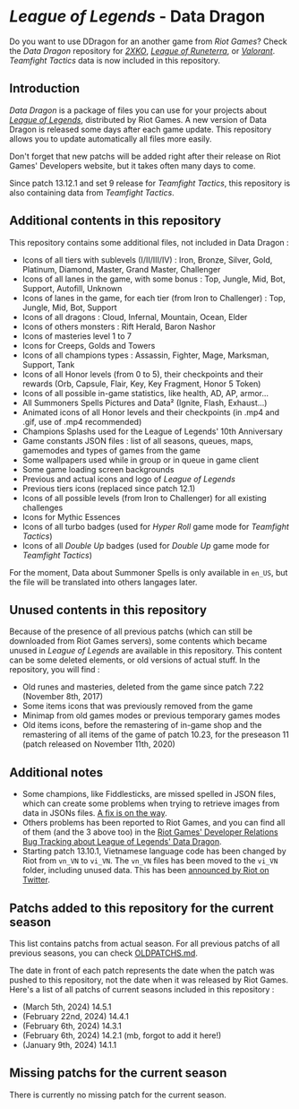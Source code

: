# _League of Legends_ - Data Dragon

Do you want to use DDragon for an another game from _Riot Games_? Check the _Data Dragon_ repository for [_2XKO_](https://github.com/InFinity54/2XKO_DDragon), [_League of Runeterra_](https://github.com/InFinity54/LoR_DDragon), or [_Valorant_](https://github.com/InFinity54/Valorant_DDragon). _Teamfight Tactics_ data is now included in this repository.

## Introduction
_Data Dragon_ is a package of files you can use for your projects about [_League of Legends_](https://www.leagueoflegends.com), distributed by Riot Games. A new version of Data Dragon is released some days after each game update. This repository allows you to update automatically all files more easily.

Don't forget that new patchs will be added right after their release on Riot Games' Developers website, but it takes often many days to come.

Since patch 13.12.1 and set 9 release for _Teamfight Tactics_, this repository is also containing data from _Teamfight Tactics_.

## Additional contents in this repository
This repository contains some additional files, not included in Data Dragon :

- Icons of all tiers with sublevels (I/II/III/IV) : Iron, Bronze, Silver, Gold, Platinum, Diamond, Master, Grand Master, Challenger
- Icons of all lanes in the game, with some bonus : Top, Jungle, Mid, Bot, Support, Autofill, Unknown
- Icons of lanes in the game, for each tier (from Iron to Challenger) : Top, Jungle, Mid, Bot, Support
- Icons of all dragons : Cloud, Infernal, Mountain, Ocean, Elder
- Icons of others monsters : Rift Herald, Baron Nashor
- Icons of masteries level 1 to 7
- Icons for Creeps, Golds and Towers
- Icons of all champions types : Assassin, Fighter, Mage, Marksman, Support, Tank
- Icons of all Honor levels (from 0 to 5), their checkpoints and their rewards (Orb, Capsule, Flair, Key, Key Fragment, Honor 5 Token)
- Icons of all possible in-game statistics, like health, AD, AP, armor...
- All Summoners Spells Pictures and Data² (Ignite, Flash, Exhaust...)
- Animated icons of all Honor levels and their checkpoints (in .mp4 and .gif, use of .mp4 recommended)
- Champions Splashs used for the League of Legends' 10th Anniversary
- Game constants JSON files : list of all seasons, queues, maps, gamemodes and types of games from the game
- Some wallpapers used while in group or in queue in game client
- Some game loading screen backgrounds
- Previous and actual icons and logo of _League of Legends_
- Previous tiers icons (replaced since patch 12.1)
- Icons of all possible levels (from Iron to Challenger) for all existing challenges
- Icons for Mythic Essences
- Icons of all turbo badges (used for _Hyper Roll_ game mode for _Teamfight Tactics_)
- Icons of all _Double Up_ badges (used for _Double Up_ game mode for _Teamfight Tactics_)

For the moment, Data about Summoner Spells is only available in `en_US`, but the file will be translated into others langages later. 

## Unused contents in this repository
Because of the presence of all previous patchs (which can still be downloaded from Riot Games servers), some contents which became unused in _League of Legends_ are available in this repository. This content can be some deleted elements, or old versions of actual stuff. In the repository, you will find :

- Old runes and masteries, deleted from the game since patch 7.22 (November 8th, 2017)
- Some items icons that was previously removed from the game
- Minimap from old games modes or previous temporary games modes
- Old items icons, before the remastering of in-game shop and the remastering of all items of the game of patch 10.23, for the preseason 11 (patch released on November 11th, 2020)

## Additional notes
- Some champions, like Fiddlesticks, are missed spelled in JSON files, which can create some problems when trying to retrieve images from data in JSONs files. [A fix is on the way](https://github.com/RiotGames/developer-relations/issues/83).
- Others problems has been reported to Riot Games, and you can find all of them (and the 3 above too) in the [Riot Games' Developer Relations Bug Tracking about League of Legends' Data Dragon](https://github.com/RiotGames/developer-relations/labels/topic%3A%20ddrag%20lol).
- Starting patch 13.10.1, Vietnamese language code has been changed by Riot from `vn_VN` to `vi_VN`. The `vn_VN` files has been moved to the `vi_VN` folder, including unused data. This has been [announced by Riot on Twitter](https://twitter.com/RiotGamesDevRel/status/1658949539867271171).

## Patchs added to this repository for the current season
This list contains patchs from actual season. For all previous patchs of all previous seasons, you can check [OLDPATCHS.md](OLDPATCHS.md).

The date in front of each patch represents the date when the patch was pushed to this repository, not the date when it was released by Riot Games. Here's a list of all patchs of current seasons included in this repository :

- (March 5th, 2024) 14.5.1
- (February 22nd, 2024) 14.4.1
- (February 6th, 2024) 14.3.1
- (February 6th, 2024) 14.2.1 (mb, forgot to add it here!)
- (January 9th, 2024) 14.1.1

## Missing patchs for the current season
There is currently no missing patch for the current season.